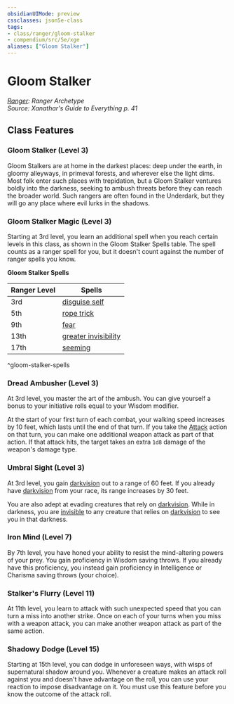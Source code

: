 ```yaml
---
obsidianUIMode: preview
cssclasses: json5e-class
tags:
- class/ranger/gloom-stalker
- compendium/src/5e/xge
aliases: ["Gloom Stalker"]
---
```

# Gloom Stalker
*[Ranger](./ranger.md#): Ranger Archetype*  
*Source: Xanathar's Guide to Everything p. 41*  


## Class Features

### Gloom Stalker (Level 3)

Gloom Stalkers are at home in the darkest places: deep under the earth, in gloomy alleyways, in primeval forests, and wherever else the light dims. Most folk enter such places with trepidation, but a Gloom Stalker ventures boldly into the darkness, seeking to ambush threats before they can reach the broader world. Such rangers are often found in the Underdark, but they will go any place where evil lurks in the shadows.

### Gloom Stalker Magic (Level 3)

Starting at 3rd level, you learn an additional spell when you reach certain levels in this class, as shown in the Gloom Stalker Spells table. The spell counts as a ranger spell for you, but it doesn't count against the number of ranger spells you know.

**Gloom Stalker Spells**

| Ranger Level | Spells |
|--------------|--------|
| 3rd | [disguise self](../spells/disguise-self.md#) |
| 5th | [rope trick](../spells/rope-trick.md#) |
| 9th | [fear](../spells/fear.md#) |
| 13th | [greater invisibility](../spells/greater-invisibility.md#) |
| 17th | [seeming](../spells/seeming.md#) |
^gloom-stalker-spells

### Dread Ambusher (Level 3)

At 3rd level, you master the art of the ambush. You can give yourself a bonus to your initiative rolls equal to your Wisdom modifier.

At the start of your first turn of each combat, your walking speed increases by 10 feet, which lasts until the end of that turn. If you take the [Attack](../../Rules%20&%20Options/5e%20Rules/actions.md##Attack) action on that turn, you can make one additional weapon attack as part of that action. If that attack hits, the target takes an extra `1d8` damage of the weapon's damage type.

### Umbral Sight (Level 3)

At 3rd level, you gain [darkvision](../../Rules%20&%20Options/5e%20Rules/senses.md##darkvision) out to a range of 60 feet. If you already have [darkvision](../../Rules%20&%20Options/5e%20Rules/senses.md##darkvision) from your race, its range increases by 30 feet.

You are also adept at evading creatures that rely on [darkvision](../../Rules%20&%20Options/5e%20Rules/senses.md.md##darkvision). While in darkness, you are [invisible](../../Rules%20&%20Options/5e%20Rules/conditions.md##invisible) to any creature that relies on [darkvision](../../Rules%20&%20Options/5e%20Rules/senses.md.md##darkvision) to see you in that darkness.

### Iron Mind (Level 7)

By 7th level, you have honed your ability to resist the mind-altering powers of your prey. You gain proficiency in Wisdom saving throws. If you already have this proficiency, you instead gain proficiency in Intelligence or Charisma saving throws (your choice).

### Stalker's Flurry (Level 11)

At 11th level, you learn to attack with such unexpected speed that you can turn a miss into another strike. Once on each of your turns when you miss with a weapon attack, you can make another weapon attack as part of the same action.

### Shadowy Dodge (Level 15)

Starting at 15th level, you can dodge in unforeseen ways, with wisps of supernatural shadow around you. Whenever a creature makes an attack roll against you and doesn't have advantage on the roll, you can use your reaction to impose disadvantage on it. You must use this feature before you know the outcome of the attack roll.